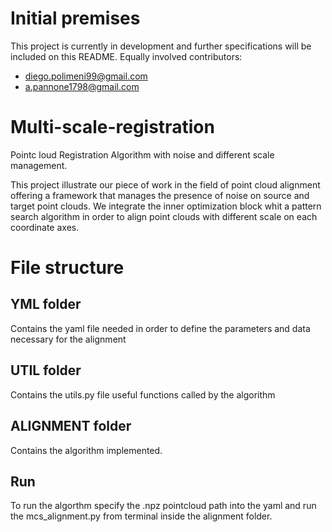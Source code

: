 # Initial premises
This project is currently in development and further specifications will be included on this README.
Equally involved contributors:
- diego.polimeni99@gmail.com
- a.pannone1798@gmail.com

# Multi-scale-registration 
Pointc loud Registration Algorithm with noise and different scale management.

This project illustrate our piece of work in the field of point cloud alignment offering a framework that manages the presence of noise on source and target point clouds. We integrate the inner optimization block whit a pattern search algorithm in order to align point clouds with different scale on each coordinate axes.

# File structure

## YML folder
Contains the yaml file needed in order to define the parameters and data necessary for the alignment

## UTIL folder
Contains the utils.py file useful functions called by the algorithm

## ALIGNMENT folder
Contains the algorithm implemented.

## Run
To run the algorthm specify the .npz pointcloud path into the yaml and run the mcs_alignment.py from terminal inside the alignment folder.


